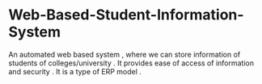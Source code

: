 # Web-Based-Student-Information-System
An automated web based system , where we can store information of students of colleges/university .
It provides ease of access of information and security .
It is a type of ERP model .
